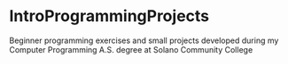# IntroProgrammingProjects
Beginner programming exercises and small projects developed during my Computer Programming A.S. degree at Solano Community College
